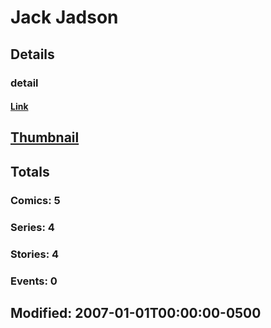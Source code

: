 # Jack  Jadson 
## Details
### detail
#### [Link](http://marvel.com/comics/creators/763/jack_jadson?utm_campaign=apiRef&utm_source=225578a89fc76f3d20fbffda5d17a88d)
## [Thumbnail](http://i.annihil.us/u/prod/marvel/i/mg/b/40/image_not_available.jpg)
## Totals
### Comics: 5
### Series: 4
### Stories: 4
### Events: 0
## Modified: 2007-01-01T00:00:00-0500